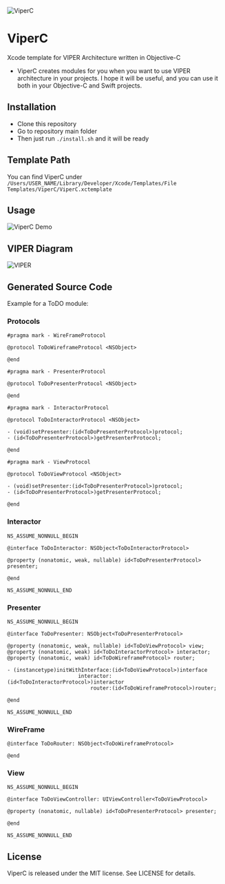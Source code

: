 ![ViperC](https://github.com/abdullahselek/ViperC/blob/master/images/viperc_header.png)

# ViperC
Xcode template for VIPER Architecture written in Objective-C

- ViperC creates modules for you when you want to use VIPER architecture in your projects. I hope it will be useful, and you can use it both in your Objective-C and Swift projects.

## Installation

- Clone this repository
- Go to repository main folder
- Then just run ```./install.sh``` and it will be ready

## Template Path

You can find ViperC under ```/Users/USER_NAME/Library/Developer/Xcode/Templates/File Templates/ViperC/ViperC.xctemplate```

## Usage

![ViperC Demo](https://github.com/abdullahselek/ViperC/blob/master/images/demo.gif)


## VIPER Diagram

![VIPER](https://github.com/abdullahselek/ViperC/blob/master/images/viper.png)

## Generated Source Code

Example for a ToDO module:

### Protocols

```
#pragma mark - WireFrameProtocol

@protocol ToDoWireframeProtocol <NSObject>

@end

#pragma mark - PresenterProtocol

@protocol ToDoPresenterProtocol <NSObject>

@end

#pragma mark - InteractorProtocol

@protocol ToDoInteractorProtocol <NSObject>

- (void)setPresenter:(id<ToDoPresenterProtocol>)protocol;
- (id<ToDoPresenterProtocol>)getPresenterProtocol;

@end

#pragma mark - ViewProtocol

@protocol ToDoViewProtocol <NSObject>

- (void)setPresenter:(id<ToDoPresenterProtocol>)protocol;
- (id<ToDoPresenterProtocol>)getPresenterProtocol;

@end
```

### Interactor

```
NS_ASSUME_NONNULL_BEGIN

@interface ToDoInteractor: NSObject<ToDoInteractorProtocol>

@property (nonatomic, weak, nullable) id<ToDoPresenterProtocol> presenter;

@end

NS_ASSUME_NONNULL_END
```

### Presenter

```
NS_ASSUME_NONNULL_BEGIN

@interface ToDoPresenter: NSObject<ToDoPresenterProtocol>

@property (nonatomic, weak, nullable) id<ToDoViewProtocol> view;
@property (nonatomic, weak) id<ToDoInteractorProtocol> interactor;
@property (nonatomic, weak) id<ToDoWireframeProtocol> router;

- (instancetype)initWithInterface:(id<ToDoViewProtocol>)interface
                       interactor:(id<ToDoInteractorProtocol>)interactor
                           router:(id<ToDoWireframeProtocol>)router;

@end

NS_ASSUME_NONNULL_END
```

### WireFrame

```
@interface ToDoRouter: NSObject<ToDoWireframeProtocol>

@end
```

### View

```
NS_ASSUME_NONNULL_BEGIN

@interface ToDoViewController: UIViewController<ToDoViewProtocol>

@property (nonatomic, nullable) id<ToDoPresenterProtocol> presenter;

@end

NS_ASSUME_NONNULL_END
```

## License

ViperC is released under the MIT license. See LICENSE for details.